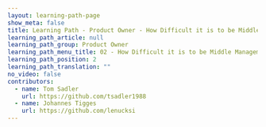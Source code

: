 ```yaml
---
layout: learning-path-page
show_meta: false
title: Learning Path - Product Owner - How Difficult it is to be Middle Management
learning_path_article: null
learning_path_group: Product Owner
learning_path_menu_title: 02 - How Difficult it is to be Middle Management
learning_path_position: 2
learning_path_translation: ""
no_video: false
contributors:
  - name: Tom Sadler
    url: https://github.com/tsadler1988
  - name: Johannes Tigges
    url: https://github.com/lenucksi
---
```

<!--- This file autogenerated from https://github.com/InnerSourceCommons/InnerSourceLearningPath/blob/master/scripts -->